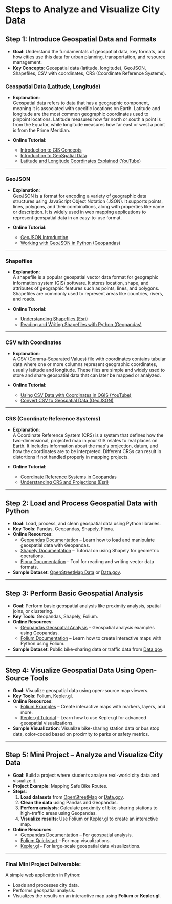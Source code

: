 
# Steps to Analyze and Visualize City Data

## Step 1: Introduce Geospatial Data and Formats
- **Goal**: Understand the fundamentals of geospatial data, key formats, and how cities use this data for urban planning, transportation, and resource management.
- **Key Concepts**: Geospatial data (latitude, longitude), GeoJSON, Shapefiles, CSV with coordinates, CRS (Coordinate Reference Systems).

### Geospatial Data (Latitude, Longitude)
- **Explanation**:  
  Geospatial data refers to data that has a geographic component, meaning it is associated with specific locations on Earth. Latitude and longitude are the most common geographic coordinates used to pinpoint locations. Latitude measures how far north or south a point is from the Equator, while longitude measures how far east or west a point is from the Prime Meridian.

- **Online Tutorial**:  
  - [Introduction to GIS Concepts](https://www.youtube.com/watch?v=SovdBaus7pM)
  - [Introduction to GeoSpatial Data](https://www.youtube.com/watch?v=gRLOgQ5Bibw)
  - [Latitude and Longitude Coordinates Explained (YouTube)](https://www.youtube.com/watch?v=swKBi6hHHMA)

---

### GeoJSON
- **Explanation**:  
  GeoJSON is a format for encoding a variety of geographic data structures using JavaScript Object Notation (JSON). It supports points, lines, polygons, and their combinations, along with properties like name or description. It is widely used in web mapping applications to represent geospatial data in an easy-to-use format.

- **Online Tutorial**:  
  - [GeoJSON Introduction](https://imfeld.dev/writing/introduction_to_geojson)
  - [Working with GeoJSON in Python (Geopandas)](https://geopandas.org/en/stable/docs/user_guide/io.html)

---

### Shapefiles
- **Explanation**:  
  A shapefile is a popular geospatial vector data format for geographic information system (GIS) software. It stores location, shape, and attributes of geographic features such as points, lines, and polygons. Shapefiles are commonly used to represent areas like countries, rivers, and roads.

- **Online Tutorial**:  
  - [Understanding Shapefiles (Esri)](https://desktop.arcgis.com/en/arcmap/latest/manage-data/shapefiles/what-is-a-shapefile.htm)
  - [Reading and Writing Shapefiles with Python (Geopandas)](https://geopandas.org/en/stable/docs/reference/api/geopandas.read_file.html)

---

### CSV with Coordinates
- **Explanation**:  
  A CSV (Comma-Separated Values) file with coordinates contains tabular data where one or more columns represent geographic coordinates, usually latitude and longitude. These files are simple and widely used to store and share geospatial data that can later be mapped or analyzed.

- **Online Tutorial**:  
  - [Using CSV Data with Coordinates in QGIS (YouTube)](https://www.youtube.com/watch?v=iXPvUPJvzDo)
  - [Convert CSV to Geospatial Data (GeoJSON)](https://observablehq.com/@tmcw/csv-to-geojson)

---

### CRS (Coordinate Reference Systems)
- **Explanation**:  
  A Coordinate Reference System (CRS) is a system that defines how the two-dimensional, projected map in your GIS relates to real places on Earth. It includes information about the map's projection, datum, and how the coordinates are to be interpreted. Different CRSs can result in distortions if not handled properly in mapping projects.

- **Online Tutorial**:  
  - [Coordinate Reference Systems in Geopandas](https://geopandas.org/en/stable/docs/user_guide/projections.html)
  - [Understanding CRS and Projections (Esri)](https://pro.arcgis.com/en/pro-app/latest/help/mapping/properties/coordinate-systems-and-projections.htm)

---

## Step 2: Load and Process Geospatial Data with Python
- **Goal**: Load, process, and clean geospatial data using Python libraries.
- **Key Tools**: Pandas, Geopandas, Shapely, Fiona.
- **Online Resources**:
  - [Geopandas Documentation](https://geopandas.org/en/stable/) – Learn how to load and manipulate geospatial data with Geopandas.
  - [Shapely Documentation](https://shapely.readthedocs.io/en/stable/manual.html) – Tutorial on using Shapely for geometric operations.
  - [Fiona Documentation](https://fiona.readthedocs.io/en/stable/) – Tool for reading and writing vector data formats.
- **Sample Dataset**: [OpenStreetMap Data](https://www.openstreetmap.org/) or [Data.gov](https://www.data.gov/).

---

## Step 3: Perform Basic Geospatial Analysis
- **Goal**: Perform basic geospatial analysis like proximity analysis, spatial joins, or clustering.
- **Key Tools**: Geopandas, Shapely, Folium.
- **Online Resources**:
  - [Geopandas Geospatial Analysis](https://geopandas.org/en/stable/gallery/index.html) – Geospatial analysis examples using Geopandas.
  - [Folium Documentation](https://python-visualization.github.io/folium/) – Learn how to create interactive maps with Python using Folium.
- **Sample Dataset**: Public bike-sharing data or traffic data from [Data.gov](https://www.data.gov/).

---

## Step 4: Visualize Geospatial Data Using Open-Source Tools
- **Goal**: Visualize geospatial data using open-source map viewers.
- **Key Tools**: Folium, Kepler.gl.
- **Online Resources**:
  - [Folium Examples](https://python-visualization.github.io/folium/quickstart.html) – Create interactive maps with markers, layers, and more.
  - [Kepler.gl Tutorial](https://docs.kepler.gl/docs/keplergl-jupyter) – Learn how to use Kepler.gl for advanced geospatial visualizations.
- **Sample Visualization**: Visualize bike-sharing station data or bus stop data, color-coded based on proximity to parks or safety metrics.

---

## Step 5: Mini Project – Analyze and Visualize City Data
- **Goal**: Build a project where students analyze real-world city data and visualize it.
- **Project Example**: Mapping Safe Bike Routes.
- **Steps**:
  1. **Load datasets** from [OpenStreetMap](https://www.openstreetmap.org/) or [Data.gov](https://www.data.gov/).
  2. **Clean the data** using Pandas and Geopandas.
  3. **Perform analysis**: Calculate proximity of bike-sharing stations to high-traffic areas using Geopandas.
  4. **Visualize results**: Use Folium or Kepler.gl to create an interactive map.
- **Online Resources**:
  - [Geopandas Documentation](https://geopandas.org/en/stable/) – For geospatial analysis.
  - [Folium Quickstart](https://python-visualization.github.io/folium/quickstart.html) – For map visualizations.
  - [Kepler.gl](https://kepler.gl/) – For large-scale geospatial data visualizations.

---

### Final Mini Project Deliverable:
A simple web application in Python:
- Loads and processes city data.
- Performs geospatial analysis.
- Visualizes the results on an interactive map using **Folium** or **Kepler.gl**.
